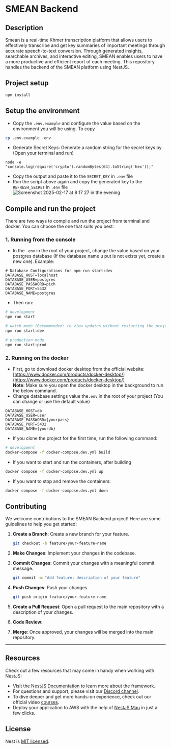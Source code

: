 # SMEAN Backend

## Description

Smean is a real-time Khmer transcription platform that allows users to effectively transcribe and get key summaries of important meetings through accurate speech-to-text conversion. Through generated insights, searchable archives, and interactive editing, SMEAN enables users to have a more productive and efficient report of each meeting.
This repository handles the backend of the SMEAN platform using NestJS.

## Project setup

```bash
npm install
```
## Setup the environment
- Copy the `.env.example` and configure the value based on the environment you will be using. 
To copy
```bash
cp .env.example .env
```
- Generate Secret Keys: Generate a random string for the secret keys by (Open your terminal and run)
```
node -e "console.log(require('crypto').randomBytes(64).toString('hex'));"
```
- Copy the output and paste it to the `SECRET_KEY` in `.env` file
- Run the script above again and copy the generated key to the `REFRESH_SECRET` in `.env` file
![Screenshot 2025-02-17 at 8 17 27 in the evening](https://github.com/user-attachments/assets/156fb8ed-2141-4675-8733-88b5788a8f8a)

## Compile and run the project

There are two ways to compile and run the project from terminal and docker. You can choose the one that suits you best:

### 1. Running from the console

- In the `.env` in the root of your project, change the value based on your postgres database (If the database name u put is not exists yet, create a new one).
Example:
```
# Database Configurations for npm run start:dev
DATABASE_HOST=localhost
DATABASE_USER=postgres
DATABASE_PASSWORD=pich
DATABASE_PORT=5432
DATABASE_NAME=postgres
```
- Then run:
```bash
# development
npm run start

# watch mode (Recommended: to view updates without restarting the project)
npm run start:dev 

# production mode
npm run start:prod
```
### 2. Running on the docker
- First, go to download docker desktop from the official website: [https://www.docker.com/products/docker-desktop/](https://www.docker.com/products/docker-desktop/)
<br>**Note**: Make sure you open the docker desktop in the background to run the below command.
- Change database settings value the`.env` in the root of your project (You can change or use the default value)
```
DATABASE_HOST=db
DATABASE_USER=user
DATABASE_PASSWORD={yourpass}
DATABASE_PORT=5432
DATABASE_NAME={yourdb}
```
- If you clone the project for the first time, run the following command:
```bash
# development
docker-compose -f docker-compose.dev.yml build          
```
- If you want to start and run the containers, after building
```bash
docker compose -f docker-compose.dev.yml up         
```
- If you want to stop and remove the containers:
```bash
docker compose -f docker-compose.dev.yml down
```

## Contributing

We welcome contributions to the SMEAN Backend project! Here are some guidelines to help you get started:

1. **Create a Branch**: Create a new branch for your feature.
   ```bash
   git checkout -b feature/your-feature-name
   ```
   
2. **Make Changes**: Implement your changes in the codebase.

3. **Commit Changes**: Commit your changes with a meaningful commit message.
   ```bash
   git commit -m "Add feature: description of your feature"
   ```

4. **Push Changes**: Push your changes.
   ```bash
   git push origin feature/your-feature-name
   ```

5. **Create a Pull Request**: Open a pull request to the main repository with a description of your changes.

6. **Code Review**: 

7. **Merge**: Once approved, your changes will be merged into the main repository.

---

## Resources

Check out a few resources that may come in handy when working with NestJS:

- Visit the [NestJS Documentation](https://docs.nestjs.com) to learn more about the framework.
- For questions and support, please visit our [Discord channel](https://discord.gg/G7Qnnhy).
- To dive deeper and get more hands-on experience, check out our official video [courses](https://courses.nestjs.com/).
- Deploy your application to AWS with the help of [NestJS Mau](https://mau.nestjs.com) in just a few clicks.

## License

Nest is [MIT licensed](https://github.com/nestjs/nest/blob/master/LICENSE).
